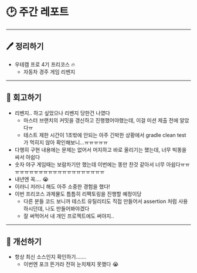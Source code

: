 # 🕑 주간 레포트

---

## 🖊 정리하기

- 우테캠 프로 4기 프리코스 🔥
    - 자동차 경주 게임 리벤지

---

## 💭 회고하기

- 리벤지.. 하고 싶었으나 리벤지 당한건 나였다
    - 마스터 브랜치의 커밋을 갱신하고 진행했어야했는데, 이걸 미션 제출 전에 알았다ㅠ
    - 테스트 제한 시간이 1초밖에 안되는 아주 긴박한 상황에서 gradle clean test 가 먹히지 않아 확인해보니...ㅠㅠㅠㅠㅠ
- 다행히 구현 내용에는 문제는 없어서 머지하고 바로 올리기는 했는데, 너무 빅똥을 싸서 아쉽다
- 숫자 야구 게임때는 보람차기만 했는데 이번에는 똥만 찬것 같아서 너무 아쉽다ㅠㅠㅠㅠㅠㅠㅠㅠㅠㅠㅠㅠㅠㅠㅠㅠㅠㅠㅠㅠㅠ
- 내년엔 꼭.... 😭
- 이러니 저러니 해도 아주 소중한 경험을 했다!
- 이번 프리코스 과제물도 틈틈히 리팩토링을 진행할 예정이당
    - 다른 분들 코드 보니까 테스트 유틸리티도 직접 만들어서 assertion 처럼 사용하시던데, 나도 만들어봐야겠다
    - 잘 써먹어서 내 개인 프로젝트에도 써야지..

---

## 🥊 개선하기

- 항상 최신 소스인지 확인하기.......
    - 이번엔 포크 뜬거라 전혀 눈치채지 못했다 😭